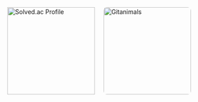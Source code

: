 <div style="display: flex; align-items: center; gap: 20px;">
  <!-- Solved.ac Profile -->
  <a href="https://solved.ac/dr8766">
    <img
      src="http://mazassumnida.wtf/api/generate_badge?boj=dr8766"
      alt="Solved.ac Profile"
      style="height: 200px; object-fit: contain;"
    />
  </a>

  <!-- Gitanimals Image -->
  <a href="https://github.com/devxb/gitanimals">
    <img
      src="https://render.gitanimals.org/farms/gomminjae"
      alt="Gitanimals"
      style="height: 200px; object-fit: cover; border-radius: 8px;"
    />
  </a>
</div>
